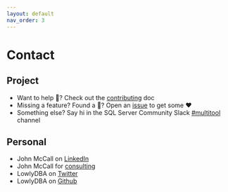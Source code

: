 ```yaml
---
layout: default
nav_order: 3
---
```


# Contact

## Project

- Want to help 👷? Check out the [contributing][contribute] doc
- Missing a feature? Found a 🐛? Open an [issue][issue] to get some ❤️
- Something else? Say hi in the SQL Server Community Slack [#multitool][slack] channel

## Personal

- John McCall on [LinkedIn][linkedin]
- John McCall for [consulting][consult]
- LowlyDBA on [Twitter][twitter]
- LowlyDBA on [Github][github]

[contribute]: http://dba-multitool.org/contributing
[consult]: https://www.lowlydba.com/consulting/
[issue]: https://github.com/LowlyDBA/dba-multitool/issues
[slack]: https://sqlcommunity.slack.com/archives/C026Y2YCM9N
[linkedin]: https://www.linkedin.com/in/johnhmccall/
[twitter]: https://twitter.com/LowlyDBA
[github]: https://github.com/lowlydba
